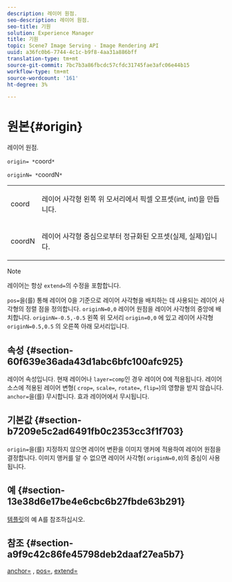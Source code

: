 ```yaml
---
description: 레이어 원점.
seo-description: 레이어 원점.
seo-title: 기원
solution: Experience Manager
title: 기원
topic: Scene7 Image Serving - Image Rendering API
uuid: a36fc0b6-7744-4c1c-b9f8-4aa31a886bff
translation-type: tm+mt
source-git-commit: 7bc7b3a86fbcdc57cfdc31745fae3afc06e44b15
workflow-type: tm+mt
source-wordcount: '161'
ht-degree: 3%

---
```



# 원본{#origin}

레이어 원점.

`origin= *`coord`*`

`originN= *`coordN`*`

<table id="simpletable_A270FD92B1E841FE81F5AB300351FE01"> 
 <tr class="strow"> 
  <td class="stentry"> <p><span class="varname"> coord</span> </p></td> 
  <td class="stentry"> <p>레이어 사각형 왼쪽 위 모서리에서 픽셀 오프셋(int, int)을 만듭니다. </p></td> 
 </tr> 
 <tr class="strow"> 
  <td class="stentry"> <p><span class="varname"> coordN</span> </p></td> 
  <td class="stentry"> <p>레이어 사각형 중심으로부터 정규화된 오프셋(실제, 실제)입니다. </p></td> 
 </tr> 
</table>

>[!NOTE]
>
>레이어는 항상 `extend=`의 수정을 포함합니다.

`pos=`을(를) 통해 레이어 0을 기준으로 레이어 사각형을 배치하는 데 사용되는 레이어 사각형의 정렬 점을 정의합니다. `originN=0,0` 레이어 원점을 레이어 사각형의 중앙에 배치합니다. `originN=-0.5,-0.5` 왼쪽 위 모서리 `origin=0,0` 에 있고 레이어 사각형 `originN=0.5,0.5` 의 오른쪽 아래 모서리입니다.

## 속성 {#section-60f639e36ada43d1abc6bfc100afc925}

레이어 속성입니다. 현재 레이어나 `layer=comp`인 경우 레이어 0에 적용됩니다. 레이어 소스에 적용된 레이어 변형( `crop=`, `scale=`, `rotate=`, `flip=`)의 영향을 받지 않습니다. `anchor=`을(를) 무시합니다. 효과 레이어에서 무시됩니다.

## 기본값 {#section-b7209e5c2ad6491fb0c2353cc3f1f703}

`origin=`을(를) 지정하지 않으면 레이어 변환을 이미지 앵커에 적용하여 레이어 원점을 결정합니다. 이미지 앵커를 알 수 없으면 레이어 사각형( `originN=0,0`)의 중심이 사용됩니다.

## 예 {#section-13e38d6e17be4e6cbc6b27fbde63b291}

[템플릿](../../../../../is-api/http-ref/image-serving-api-ref/c-http-protocol-reference/c-templates/c-templates.md#concept-3cd2d2adae0e41b2979b9640244d4d3e)의 예 A를 참조하십시오.

## 참조 {#section-a9f9c42c86fe45798deb2daaf27ea5b7}

[anchor=](../../../../../is-api/http-ref/image-serving-api-ref/c-http-protocol-reference/c-command-reference/r-anchor.md#reference-6661e548ab284b82828d8d94c8ddeb7c) ,  [pos=](../../../../../is-api/http-ref/image-serving-api-ref/c-http-protocol-reference/c-command-reference/r-pos.md#reference-65de948f4b404f1182b22119ca332143),  [extend=](../../../../../is-api/http-ref/image-serving-api-ref/c-http-protocol-reference/c-command-reference/r-extend.md#reference-7e9156beb285459d830e2d56782a74ac)
